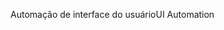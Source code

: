 <span data-ttu-id="feb13-101">Automação de interface do usuário</span><span class="sxs-lookup"><span data-stu-id="feb13-101">UI Automation</span></span>